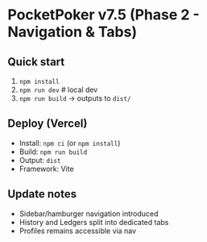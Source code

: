 # PocketPoker v7.5 (Phase 2 - Navigation & Tabs)

## Quick start
1. `npm install`
2. `npm run dev`  # local dev
3. `npm run build` -> outputs to `dist/`

## Deploy (Vercel)
- Install: `npm ci` (or `npm install`)
- Build: `npm run build`
- Output: `dist`
- Framework: Vite

## Update notes
- Sidebar/hamburger navigation introduced
- History and Ledgers split into dedicated tabs
- Profiles remains accessible via nav

